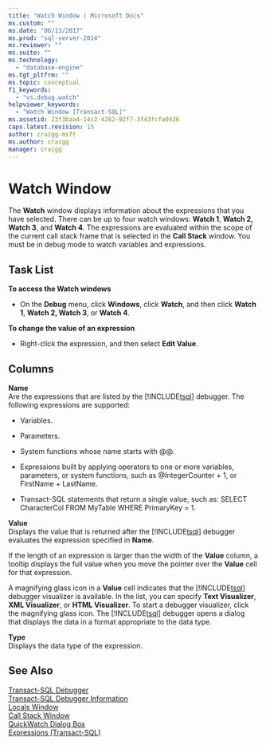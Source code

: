 ```yaml
---
title: "Watch Window | Microsoft Docs"
ms.custom: ""
ms.date: "06/13/2017"
ms.prod: "sql-server-2014"
ms.reviewer: ""
ms.suite: ""
ms.technology: 
  - "database-engine"
ms.tgt_pltfrm: ""
ms.topic: conceptual
f1_keywords: 
  - "vs.debug.watch"
helpviewer_keywords: 
  - "Watch Window [Transact-SQL]"
ms.assetid: 23f3baa4-14c2-4262-92f7-3f43fcfa0436
caps.latest.revision: 15
author: craigg-msft
ms.author: craigg
manager: craigg
---
```

# Watch Window
  The **Watch** window displays information about the expressions that you have selected. There can be up to four watch windows: **Watch 1**, **Watch 2, Watch 3**, and **Watch 4**. The expressions are evaluated within the scope of the current call stack frame that is selected in the **Call Stack** window. You must be in debug mode to watch variables and expressions.  
  
## Task List  
 **To access the Watch windows**  
  
-   On the **Debug** menu, click **Windows**, click **Watch**, and then click **Watch 1**, **Watch 2, Watch 3**, or **Watch 4**.  
  
 **To change the value of an expression**  
  
-   Right-click the expression, and then select **Edit Value**.  
  
## Columns  
 **Name**  
 Are the expressions that are listed by the [!INCLUDE[tsql](../../includes/tsql-md.md)] debugger. The following expressions are supported:  
  
-   Variables.  
  
-   Parameters.  
  
-   System functions whose name starts with @@.  
  
-   Expressions built by applying operators to one or more variables, parameters, or system functions, such as @IntegerCounter + 1, or FirstName + LastName.  
  
-   Transact-SQL statements that return a single value, such as: SELECT CharacterCol FROM MyTable WHERE PrimaryKey = 1.  
  
 **Value**  
 Displays the value that is returned after the [!INCLUDE[tsql](../../includes/tsql-md.md)] debugger evaluates the expression specified in **Name**.  
  
 If the length of an expression is larger than the width of the **Value** column, a tooltip displays the full value when you move the pointer over the **Value** cell for that expression.  
  
 A magnifying glass icon in a **Value** cell indicates that the [!INCLUDE[tsql](../../includes/tsql-md.md)] debugger visualizer is available. In the list, you can specify **Text Visualizer**, **XML Visualizer**, or **HTML Visualizer**. To start a debugger visualizer, click the magnifying glass icon. The [!INCLUDE[tsql](../../includes/tsql-md.md)] debugger opens a dialog that displays the data in a format appropriate to the data type.  
  
 **Type**  
 Displays the data type of the expression.  
  
## See Also  
 [Transact-SQL Debugger](transact-sql-debugger.md)   
 [Transact-SQL Debugger Information](transact-sql-debugger-information.md)   
 [Locals Window](transact-sql-debugger-locals-window.md)   
 [Call Stack Window](transact-sql-debugger-call-stack-window.md)   
 [QuickWatch Dialog Box](transact-sql-debugger-quickwatch-dialog-box.md)   
 [Expressions &#40;Transact-SQL&#41;](/sql/t-sql/language-elements/expressions-transact-sql)  
  
  
